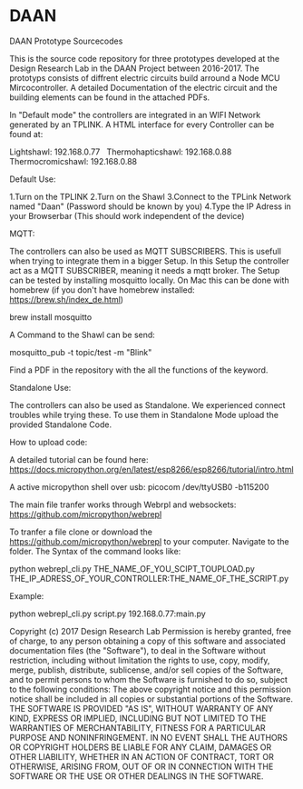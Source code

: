 # DAAN
DAAN Prototype Sourcecodes

This is the source code repository for three prototypes developed at the Design Research Lab in the DAAN Project between 2016-2017. The prototyps consists of diffrent electric circuits build arround a Node MCU Mircocontroller. A detailed Documentation of the electric circuit and the building elements can be found in the attached PDFs. 

In "Default mode" the controllers are integrated in an WIFI Network generated by an TPLINK. A HTML interface for every Controller can be found at:


Lightshawl:             192.168.0.77  
Thermohapticshawl:      192.168.0.88 
Thermocromicshawl:      192.168.0.88 


Default Use:

1.Turn on the TPLINK
2.Turn on the Shawl
3.Connect to the TPLink Network named "Daan" (Password should be known by you)
4.Type the IP Adress in your Browserbar (This should work independent of the device) 


MQTT:

The controllers can also be used as MQTT SUBSCRIBERS. This is usefull when trying to integrate them in a bigger Setup. In this Setup the controller act as a MQTT SUBSCRIBER, meaning it needs a mqtt broker. The Setup can be tested by installing mosquitto locally. On Mac this can be done with homebrew (if you don't have homebrew installed: https://brew.sh/index_de.html) 

brew install mosquitto

A Command to the Shawl can be send:

mosquitto_pub -t topic/test -m "Blink"

Find a PDF in the repository with the all the functions of the keyword.


Standalone Use:

The controllers can also be used as Standalone. We experienced connect troubles while trying these.
To use them in Standalone Mode upload the provided Standalone Code.


How to upload code:

A detailed tutorial can be found here:
https://docs.micropython.org/en/latest/esp8266/esp8266/tutorial/intro.html

A active micropython shell over usb:
picocom /dev/ttyUSB0 -b115200
 
The main file tranfer works through Webrpl and websockets:
https://github.com/micropython/webrepl

To tranfer a file clone or download the https://github.com/micropython/webrepl to your computer. Navigate to the folder. The Syntax of the command looks like:  

python webrepl_cli.py THE_NAME_OF_YOU_SCIPT_TOUPLOAD.py THE_IP_ADRESS_OF_YOUR_CONTROLLER:THE_NAME_OF_THE_SCRIPT.py

Example:

python webrepl_cli.py script.py 192.168.0.77:main.py


Copyright (c) 2017 Design Research Lab 
Permission is hereby granted, free of charge, to any person obtaining a copy of this software and associated documentation files (the "Software"), to deal in the Software without restriction, including without limitation the rights to use, copy, modify, merge, publish, distribute, sublicense, and/or sell copies of the Software, and to permit persons to whom the Software is furnished to do so, subject to the following conditions:
The above copyright notice and this permission notice shall be included in all copies or substantial portions of the Software.
THE SOFTWARE IS PROVIDED "AS IS", WITHOUT WARRANTY OF ANY KIND, EXPRESS OR IMPLIED, INCLUDING BUT NOT LIMITED TO THE WARRANTIES OF MERCHANTABILITY, FITNESS FOR A PARTICULAR PURPOSE AND NONINFRINGEMENT. IN NO EVENT SHALL THE AUTHORS OR COPYRIGHT HOLDERS BE LIABLE FOR ANY CLAIM, DAMAGES OR OTHER LIABILITY, WHETHER IN AN ACTION OF CONTRACT, TORT OR OTHERWISE, ARISING FROM, OUT OF OR IN CONNECTION WITH THE SOFTWARE OR THE USE OR OTHER DEALINGS IN THE SOFTWARE.


